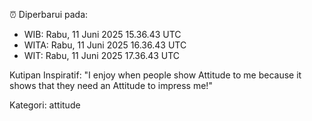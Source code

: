 ⏰ Diperbarui pada:
- WIB: Rabu, 11 Juni 2025 15.36.43 UTC
- WITA: Rabu, 11 Juni 2025 16.36.43 UTC
- WIT: Rabu, 11 Juni 2025 17.36.43 UTC

Kutipan Inspiratif:
"I enjoy when people show Attitude to me because it shows that they need an Attitude to impress me!"


Kategori: attitude

